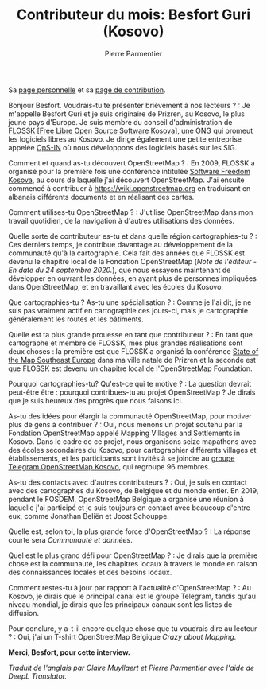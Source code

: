 ﻿---
title: "Contributeur du mois: Besfort Guri (Kosovo)"
categories: ["motm"]
author: Pierre Parmentier
---

Sa [page personnelle](https://www.openstreetmap.org/user/BesfortGuri) et sa [page de contribution](https://hdyc.neis-one.org/?BesfortGuri).

Bonjour Besfort. Voudrais-tu te présenter brièvement à nos lecteurs ?
: Je m'appelle Besfort Guri et je suis originaire de Prizren, au Kosovo, le plus jeune pays d'Europe. Je suis membre du conseil d'administration de [FLOSSK [Free Libre Open Source Software Kosova]][1], une ONG qui promeut les logiciels libres au Kosovo. Je dirige également une petite entreprise appelée [OpS-IN][2] où nous développons des logiciels basés sur les SIG.

Comment et quand as-tu découvert OpenStreetMap ?
: En 2009, FLOSSK a organisé pour la première fois une conférence intitulée [Software Freedom Kosova][3], au cours de laquelle j'ai découvert OpenStreetMap. J'ai ensuite commencé à contribuer à <https://wiki.openstreetmap.org> en traduisant en albanais différents documents et en réalisant des cartes.

Comment utilises-tu OpenStreetMap ?
: J'utilise OpenStreetMap dans mon travail quotidien, de la navigation à d'autres utilisations des données.

Quelle sorte de contributeur es-tu et dans quelle région cartographies-tu ?
: Ces derniers temps, je contribue davantage au développement de la communauté qu'à la cartographie. Cela fait des années que FLOSSK est devenu le chapitre local de la Fondation OpenStreetMap (*Note de l'éditeur - En date du 24 septembre 2020.*), que nous essayons maintenant de développer en ouvrant les données, en ayant plus de personnes impliquées dans OpenStreetMap, et en travaillant avec les écoles du Kosovo.

Que cartographies-tu ? As-tu une spécialisation ?
: Comme je l'ai dit, je ne suis pas vraiment actif en cartographie ces jours-ci, mais je cartographie généralement les routes et les bâtiments.

Quelle est ta plus grande prouesse en tant que contributeur ?
: En tant que cartographe et membre de FLOSSK, mes plus grandes réalisations sont deux choses : la première est que FLOSSK a organisé la conférence [State of the Map Southeast Europe][4] dans ma ville natale de Prizren et la seconde est que FLOSSK est devenu un chapitre local de l'OpenStreetMap Foundation.

Pourquoi cartographies-tu? Qu'est-ce qui te motive ?
: La question devrait peut-être être : pourquoi contribues-tu au projet OpenStreetMap ? Je dirais que je suis heureux des progrès que nous faisons ici.

As-tu des idées pour élargir la communauté OpenStreetMap, pour motiver plus de gens à contribuer ?
: Oui, nous menons un projet soutenu par la Fondation OpenStreetMap appelé Mapping Villages and Settlements in Kosovo. Dans le cadre de ce projet, nous organisons seize mapathons avec des écoles secondaires du Kosovo, pour cartographier différents villages et établissements, et les participants sont invités à se joindre au [groupe Telegram OpenStreetMap Kosovo][5], qui regroupe 96 membres.

As-tu des contacts avec d'autres contributeurs ?
: Oui, je suis en contact avec des cartographes du Kosovo, de Belgique et du monde entier. En 2019, pendant le FOSDEM, OpenStreetMap Belgique a organisé une réunion à laquelle j'ai participé et je suis toujours en contact avec beaucoup d'entre eux, comme Jonathan Beliën et Joost Schouppe.

Quelle est, selon toi, la plus grande force d'OpenStreetMap ?
: La réponse courte sera _Communauté et données_.

Quel est le plus grand défi pour OpenStreetMap ?
: Je dirais que la première chose est la communauté, les chapitres locaux à travers le monde en raison des connaissances locales et des besoins locaux.

Comment restes-tu à jour par rapport à l'actualité d'OpenStreetMap ?
: Au Kosovo, je dirais que le principal canal est le groupe Telegram, tandis qu'au niveau mondial, je dirais que les principaux canaux sont les listes de diffusion.

Pour conclure, y a-t-il encore quelque chose que tu voudrais dire au lecteur ?
: Oui, j'ai un T-shirt OpenStreetMap Belgique _Crazy about Mapping_.

**Merci, Besfort, pour cette interview.**

*Traduit de l'anglais par Claire Muyllaert et Pierre Parmentier avec l'aide de DeepL Translator.*

[1]: https://www.flossk.org
[2]: https://ops-in.net/
[3]: https://sfk.flossk.org/
[4]: https://sotmsee.org/
[5]: https://t.me/osmkosovo
